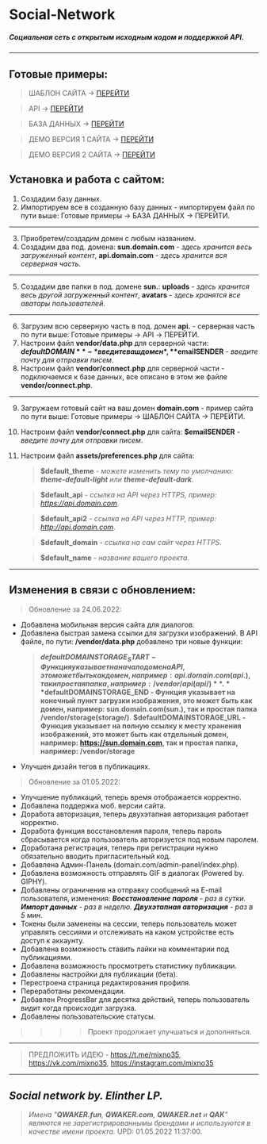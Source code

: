 # Social-Network

##### Социальная сеть с открытым исходным кодом и поддержкой API.

---

## Готовые примеры:

> ШАБЛОН САЙТА -> [ПЕРЕЙТИ](/qwaker.fun/www)

> API -> [ПЕРЕЙТИ](/api.qwaker.fun/www)

> БАЗА ДАННЫХ -> [ПЕРЕЙТИ](/qak.sql)

> ДЕМО ВЕРСИЯ 1 САЙТА -> [ПЕРЕЙТИ](https://qwaker.fun)

> ДЕМО ВЕРСИЯ 2 САЙТА -> [ПЕРЕЙТИ](https://qwaker-site.000webhostapp.com)

## Установка и работа с сайтом:
1. Создадим базу данных.
2. Импортируем все в созданную базу данных - импортируем файл по пути выше: Готовые примеры -> БАЗА ДАННЫХ -> ПЕРЕЙТИ.
---
3. Приобретем/создадим домен с любым названием.
4. Создадим два под. домена: **sun.domain.com** - *здесь хранится весь загруженный контент*, **api.domain.com** - *здесь хранится вся серверная часть*.
---
5. Создадим две папки в под. домене **sun.**: **uploads** - *здесь хранится весь другой загруженный контент*, **avatars** - *здесь хранятся все аватары пользователей*.
---
6. Загрузим всю серверную часть в под. домен **api.** - серверная часть по пути выше: Готовые примеры -> API -> ПЕРЕЙТИ.
7. Настроим файл **vendor/data.php** для серверной части: **$defaultDOMAIN** - *введите ваш домен*, **$emailSENDER** - *введите почту для отправки писем*.
8. Настроим файл **vendor/connect.php** для серверной части - подключаемся к базе данных, все описано в этом же файле **vendor/connect.php**.
---
9. Загружаем готовый сайт на ваш домен **domain.com** - пример сайта по пути выше: Готовые примеры -> ШАБЛОН САЙТА -> ПЕРЕЙТИ.
10. Настроим файл **vendor/connect.php** для сайта: **$emailSENDER** - *введите почту для отправки писем*.
11. Настроим файл **assets/preferences.php** для сайта:
 
    > **$default_theme** - *можете изменить тему по умолчанию:  **theme-default-light** или **theme-default-dark***.

    > **$default_api** - *ссылка на API через HTTPS, пример: https://api.domain.com*.

    > **$default_api2** - *ссылка на API через HTTP, пример: http://api.domain.com*.

    > **$default_domain** - *ссылка на сам сайт через HTTPS*.

    > **$default_name** - *название вашего проекта*.




---
## Изменения в связи с обновлением:
> Обновление за 24.06.2022:

- Добавлена мобильная версия сайта для диалогов.
- Добавлена быстрая замена ссылки для загрузки изображений. В API файле, по пути: **/vendor/data.php** добавлено три новые функции:
  > **$defaultDOMAINSTORAGE_START - Функция указывает на начало домена API, это может быть как домен, например: api.domain.com(api.), так и простая папка, например: /vendor/api(api/)**.
 **$defaultDOMAINSTORAGE_END - Функция указывает на конечный пункт загрузки изображения, это может быть как домен, например: sun.domain.com(sun.), так и простая папка /vendor/storage(storage/)**.
 **$defaultDOMAINSTORAGE_URL - Функция указывает на полную ссылку к месту хранения изображений, это может быть как отдельный домен, например: https://sun.domain.com, так и простая папка, например: /vendor/storage**
- Улучшен дизайн тегов в публикациях.

> Обновление за 01.05.2022:

- Улучшение публикаций, теперь время отображается корректно.
- Добавлена поддержка моб. версии сайта.
- Доработа авторизация, теперь двухэтапная авторизация работает корректно.
- Доработа функция восстановления пароля, теперь пароль сбрасывается когда пользователь авторизуется под новым паролем.
- Доработана регистрация, теперь при регистрации нужно обязательно вводить пригласительный код.
- Добавлена Админ-Панель (domain.com/admin-panel/index.php).
- Добавлена возможность отправлять GIF в диалогах (Powered by. GIPHY).
- Добавлены ограничения на отправку сообщений на E-mail пользователя, изменения: ***Восстановление пароля** - раз в сутки. **Импорт данных** - раз в неделю. **Двухэтапная авторизация** - раз в 5 мин*.
- Токены были заменены на сессии, теперь пользователь может управлять сессиями и отслеживать на каком устройстве есть доступ к аккаунту.
- Добавлена возможность ставить лайки на комментарии под публикациями.
- Добавлена возможность просмотреть статистику публикации.
- Добавлены настройки для публикации (бета).
- Перестроена страница редактирования профиля.
- Переработаны рекомендации.
- Добавлен ProgressBar для десятка действий, теперь пользователь видит когда происходит загрузка.
- Добавлены пользовательские статусы.


>>>> Проект продолжает улучшаться и дополняться.

---

> ПРЕДЛОЖИТЬ ИДЕЮ - <https://t.me/mixno35>, <https://vk.com/mixno35>, <https://instagram.com/mixno35>

---

*Social network by. Elinther LP.*
-
> *Имена "**QWAKER.fun**, **QWAKER.com**, **QWAKER.net** и **QAK**" являются не зарегистрированнымы брендами и используются в качестве имени проекта.* UPD: 01.05.2022 11:37:00.